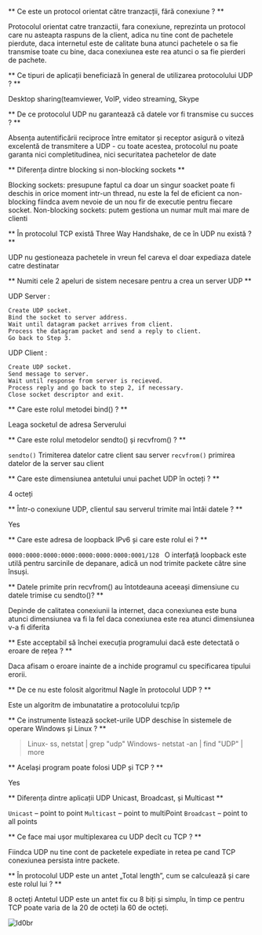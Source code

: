 ** Ce este un protocol orientat către tranzacții, fără conexiune ? **

Protocolul orientat catre tranzactii, fara conexiune, reprezinta un protocol care nu asteapta raspuns de la client, adica nu tine cont de pachetele pierdute, daca internetul este de calitate buna atunci pachetele o sa fie transmise toate cu bine, daca conexiunea este rea atunci o sa fie pierderi de pachete.

** Ce tipuri de aplicații beneficiază în general de utilizarea protocolului UDP ? **

Desktop sharing(teamviewer, VoIP, video streaming, Skype

** De ce protocolul UDP nu garantează că datele vor fi transmise cu succes ? **

Absența autentificării reciproce între emitator și receptor asigură o viteză excelentă de transmitere a UDP - cu toate acestea, protocolul nu poate garanta nici completitudinea, nici securitatea pachetelor de date

** Diferența dintre blocking si non-blocking sockets **

Blocking sockets: presupune faptul ca doar un singur soacket poate fi deschis in orice moment intr-un thread, nu este la fel de eficient ca non-blocking fiindca avem nevoie de un nou fir de executie pentru fiecare socket.
Non-blocking sockets: putem gestiona un numar mult mai mare de clienti


** În protocolul TCP există Three Way Handshake, de ce în UDP nu există ? **

UDP nu gestioneaza pachetele in vreun fel careva el doar expediaza datele catre destinatar

** Numiti cele 2 apeluri de sistem necesare pentru a crea un server UDP **

UDP Server :

    Create UDP socket.
    Bind the socket to server address.
    Wait until datagram packet arrives from client.
    Process the datagram packet and send a reply to client.
    Go back to Step 3.

UDP Client :

    Create UDP socket.
    Send message to server.
    Wait until response from server is recieved.
    Process reply and go back to step 2, if necessary.
    Close socket descriptor and exit.


** Care este rolul metodei bind() ? **

Leaga socketul de adresa Serverului

** Care este rolul metodelor sendto() și recvfrom() ? **

`sendto()` Trimiterea datelor catre client sau server
`recvfrom()` primirea datelor de la server sau client

** Care este dimensiunea antetului unui pachet UDP în octeți ? **

4 octeți

** Într-o conexiune UDP, clientul sau serverul trimite mai întâi datele ? **

Yes

** Care este adresa de loopback IPv6 și care este rolul ei ? ** 

`0000:0000:0000:0000:0000:0000:0000:0001/128 `
O interfață loopback este utilă pentru sarcinile de depanare, adică un nod trimite packete către sine însuși.

** Datele primite prin recvfrom() au întotdeauna aceeași dimensiune cu datele trimise cu sendto()? **

Depinde de calitatea conexiunii la internet, daca conexiunea este buna atunci dimensiunea va fi la fel daca conexiunea este rea atunci dimensiunea v-a fi diferita

** Este acceptabil să închei execuția programului dacă este detectată o eroare de rețea ? **

Daca afisam o eroare inainte de a inchide programul cu specificarea tipului erorii.

** De ce nu este folosit algoritmul Nagle în protocolul UDP ? **

Este un algoritm de imbunatatire a protocolului tcp/ip

** Ce instrumente listează socket-urile UDP deschise în sistemele de operare Windows și Linux ? **

>Linux- ss, netstat | grep "udp"
>Windows- netstat -an | find "UDP" | more

** Același program poate folosi UDP și TCP ? **

Yes 

** Diferența dintre aplicații UDP Unicast, Broadcast, și Multicast **

`Unicast` – point to point
`Multicast` – point to multiPoint
`Broadcast` – point to all points

** Ce face mai ușor multiplexarea cu UDP decît cu TCP ? **

Fiindca UDP nu tine cont de packetele expediate in retea pe cand TCP conexiunea persista intre packete.

** În protocolul UDP este un antet „Total length”, cum se calculează și care este rolul lui ?  **

8 octeți
Antetul UDP este un antet fix cu 8 biți și simplu, în timp ce pentru TCP poate varia de la 20 de octeți la 60 de octeți.

![ld0br](https://user-images.githubusercontent.com/48655276/83340253-7eae1a00-a2de-11ea-94e8-5514a8b928f4.png)


